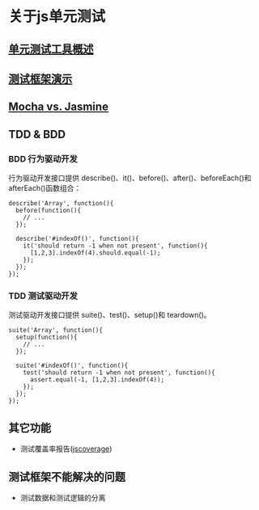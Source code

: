 关于js单元测试
==============

[单元测试工具概述](about.md)
----------------

[测试框架演示](README.md)
------------

[Mocha vs. Jasmine](compare.md)
-----------------

TDD & BDD
---------

### BDD 行为驱动开发

行为驱动开发接口提供 describe()、it()、before()、after()、beforeEach()和afterEach()函数组合：

```
describe('Array', function(){
  before(function(){
    // ...
  });

  describe('#indexOf()', function(){
    it('should return -1 when not present', function(){
      [1,2,3].indexOf(4).should.equal(-1);
    });
  });
});
```

### TDD 测试驱动开发

测试驱动开发接口提供 suite()、test()、setup()和 teardown()。

```
suite('Array', function(){
  setup(function(){
    // ...
  });

  suite('#indexOf()', function(){
    test('should return -1 when not present', function(){
      assert.equal(-1, [1,2,3].indexOf(4));
    });
  });
});
```

其它功能
--------

- 测试覆盖率报告([jscoverage](http://blog.csdn.net/teaspring/article/details/8493952))

测试框架不能解决的问题
----------------------

- 测试数据和测试逻辑的分离


